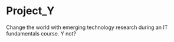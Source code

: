 # Project_Y
Change the world with emerging technology research during an IT fundamentals course. Y not?
